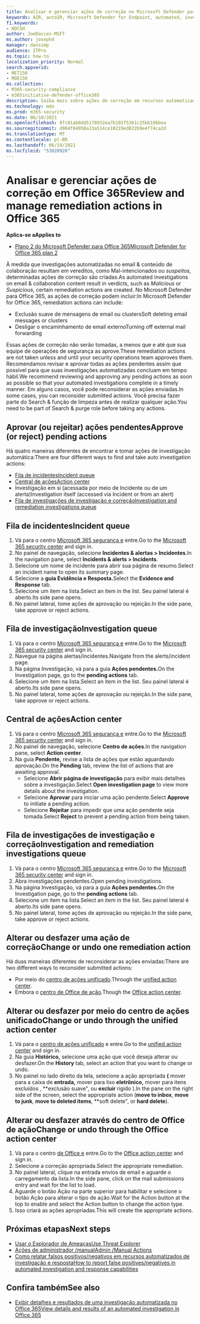 ```yaml
---
title: Analisar e gerenciar ações de correção no Microsoft Defender para Office 365
keywords: AIR, autoIR, Microsoft Defender for Endpoint, automated, investigation, response, remediation, threats, advanced, threat, protection
f1.keywords:
- NOCSH
author: JoeDavies-MSFT
ms.author: josephd
manager: dansimp
audience: ITPro
ms.topic: how-to
localization_priority: Normal
search.appverid:
- MET150
- MOE150
ms.collection:
- M365-security-compliance
- m365initiative-defender-office365
description: Saiba mais sobre ações de correção em recursos automatizados de investigação e resposta no Microsoft Defender para Office 365 Plano 2.
ms.technology: mdo
ms.prod: m365-security
ms.date: 06/10/2021
ms.openlocfilehash: 8fc01ab0dd5178032ea7b101f5361c25bb10bbea
ms.sourcegitcommit: d904f04958a13a514ce10219ed822b9e4f74ca2d
ms.translationtype: MT
ms.contentlocale: pt-BR
ms.lasthandoff: 06/19/2021
ms.locfileid: "53028926"
---
```

# <a name="review-and-manage-remediation-actions-in-office-365"></a><span data-ttu-id="ae37e-104">Analisar e gerenciar ações de correção em Office 365</span><span class="sxs-lookup"><span data-stu-id="ae37e-104">Review and manage remediation actions in Office 365</span></span>

<span data-ttu-id="ae37e-105">**Aplica-se a**</span><span class="sxs-lookup"><span data-stu-id="ae37e-105">**Applies to**</span></span>
- [<span data-ttu-id="ae37e-106">Plano 2 do Microsoft Defender para Office 365</span><span class="sxs-lookup"><span data-stu-id="ae37e-106">Microsoft Defender for Office 365 plan 2</span></span>](defender-for-office-365.md)

<span data-ttu-id="ae37e-107">À medida que investigações automatizadas no email & conteúdo  de colaboração resultam em vereditos, como Mal-intencionados ou *suspeitos,* determinadas ações de correção são criadas.</span><span class="sxs-lookup"><span data-stu-id="ae37e-107">As automated investigations on email & collaboration content result in verdicts, such as *Malicious* or *Suspicious*, certain remediation actions are created.</span></span> <span data-ttu-id="ae37e-108">No Microsoft Defender para Office 365, as ações de correção podem incluir:</span><span class="sxs-lookup"><span data-stu-id="ae37e-108">In Microsoft Defender for Office 365, remediation actions can include:</span></span>

- <span data-ttu-id="ae37e-109">Exclusão suave de mensagens de email ou clusters</span><span class="sxs-lookup"><span data-stu-id="ae37e-109">Soft deleting email messages or clusters</span></span>
- <span data-ttu-id="ae37e-110">Desligar o encaminhamento de email externo</span><span class="sxs-lookup"><span data-stu-id="ae37e-110">Turning off external mail forwarding</span></span>

<span data-ttu-id="ae37e-111">Essas ações de correção não serão tomadas, a menos que e até que sua equipe de operações de segurança as aprove.</span><span class="sxs-lookup"><span data-stu-id="ae37e-111">These remediation actions are not taken unless and until your security operations team approves them.</span></span> <span data-ttu-id="ae37e-112">Recomendamos revisar e aprovar todas as ações pendentes assim que possível para que suas investigações automatizadas concluam em tempo hábil.</span><span class="sxs-lookup"><span data-stu-id="ae37e-112">We recommend reviewing and approving any pending actions as soon as possible so that your automated investigations complete in a timely manner.</span></span> <span data-ttu-id="ae37e-113">Em alguns casos, você pode reconsiderar as ações enviadas.</span><span class="sxs-lookup"><span data-stu-id="ae37e-113">In some cases, you can reconsider submitted actions.</span></span>  <span data-ttu-id="ae37e-114">Você precisa fazer parte do Search & função de limpeza antes de realizar qualquer ação.</span><span class="sxs-lookup"><span data-stu-id="ae37e-114">You need to be part of Search & purge role before taking any actions.</span></span>


## <a name="approve-or-reject-pending-actions"></a><span data-ttu-id="ae37e-115">Aprovar (ou rejeitar) ações pendentes</span><span class="sxs-lookup"><span data-stu-id="ae37e-115">Approve (or reject) pending actions</span></span>
<span data-ttu-id="ae37e-116">Há quatro maneiras diferentes de encontrar e tomar ações de investigação automática:</span><span class="sxs-lookup"><span data-stu-id="ae37e-116">There are four different ways to find and take auto investigation actions:</span></span>

- [<span data-ttu-id="ae37e-117">Fila de incidentes</span><span class="sxs-lookup"><span data-stu-id="ae37e-117">Incident queue</span></span>](https://security.microsoft.com/incidents)
- [<span data-ttu-id="ae37e-118">Central de ações</span><span class="sxs-lookup"><span data-stu-id="ae37e-118">Action center</span></span>](https://security.microsoft.com/action-center/pending)
- <span data-ttu-id="ae37e-119">Investigação em si (acessada por meio de Incidente ou de um alerta)</span><span class="sxs-lookup"><span data-stu-id="ae37e-119">Investigation itself (accessed via Incident or from an alert)</span></span>
- [<span data-ttu-id="ae37e-120">Fila de investigações de investigação e correção</span><span class="sxs-lookup"><span data-stu-id="ae37e-120">Investigation and remediation investigations queue</span></span>](https://security.microsoft.com/airinvestigation)

## <a name="incident-queue"></a><span data-ttu-id="ae37e-121">Fila de incidentes</span><span class="sxs-lookup"><span data-stu-id="ae37e-121">Incident queue</span></span>
1. <span data-ttu-id="ae37e-122">Vá para o centro [Microsoft 365 segurança e](https://security.microsoft.com) entre.</span><span class="sxs-lookup"><span data-stu-id="ae37e-122">Go to the [Microsoft 365 security center](https://security.microsoft.com) and sign in.</span></span>
2. <span data-ttu-id="ae37e-123">No painel de navegação, selecione **Incidentes & alertas > Incidentes**.</span><span class="sxs-lookup"><span data-stu-id="ae37e-123">In the navigation pane, select **Incidents & alerts > Incidents**.</span></span>
3. <span data-ttu-id="ae37e-124">Selecione um nome de incidente para abrir sua página de resumo.</span><span class="sxs-lookup"><span data-stu-id="ae37e-124">Select an incident name to open its summary page.</span></span>
4. <span data-ttu-id="ae37e-125">Selecione a **guia Evidência e Resposta.**</span><span class="sxs-lookup"><span data-stu-id="ae37e-125">Select the **Evidence and Response** tab.</span></span>
5. <span data-ttu-id="ae37e-126">Selecione um item na lista.</span><span class="sxs-lookup"><span data-stu-id="ae37e-126">Select an item in the list.</span></span> <span data-ttu-id="ae37e-127">Seu painel lateral é aberto.</span><span class="sxs-lookup"><span data-stu-id="ae37e-127">Its side pane opens.</span></span>
6. <span data-ttu-id="ae37e-128">No painel lateral, tome ações de aprovação ou rejeição.</span><span class="sxs-lookup"><span data-stu-id="ae37e-128">In the side pane, take approve or reject actions.</span></span>

## <a name="investigation-queue"></a><span data-ttu-id="ae37e-129">Fila de investigação</span><span class="sxs-lookup"><span data-stu-id="ae37e-129">Investigation queue</span></span> 
1. <span data-ttu-id="ae37e-130">Vá para o centro [Microsoft 365 segurança e](https://security.microsoft.com) entre.</span><span class="sxs-lookup"><span data-stu-id="ae37e-130">Go to the [Microsoft 365 security center](https://security.microsoft.com) and sign in.</span></span>
2. <span data-ttu-id="ae37e-131">Navegue na página alertas/incidentes.</span><span class="sxs-lookup"><span data-stu-id="ae37e-131">Navigate from the alerts/incident page.</span></span> 
3. <span data-ttu-id="ae37e-132">Na página Investigação, vá para a guia **Ações pendentes.**</span><span class="sxs-lookup"><span data-stu-id="ae37e-132">On the Investigation page, go to the **pending actions** tab.</span></span> 
4. <span data-ttu-id="ae37e-133">Selecione um item na lista.</span><span class="sxs-lookup"><span data-stu-id="ae37e-133">Select an item in the list.</span></span> <span data-ttu-id="ae37e-134">Seu painel lateral é aberto.</span><span class="sxs-lookup"><span data-stu-id="ae37e-134">Its side pane opens.</span></span>  
5. <span data-ttu-id="ae37e-135">No painel lateral, tome ações de aprovação ou rejeição.</span><span class="sxs-lookup"><span data-stu-id="ae37e-135">In the side pane, take approve or reject actions.</span></span>

## <a name="action-center"></a><span data-ttu-id="ae37e-136">Central de ações</span><span class="sxs-lookup"><span data-stu-id="ae37e-136">Action center</span></span>
1. <span data-ttu-id="ae37e-137">Vá para o centro [Microsoft 365 segurança e](https://security.microsoft.com) entre.</span><span class="sxs-lookup"><span data-stu-id="ae37e-137">Go to the [Microsoft 365 security center](https://security.microsoft.com) and sign in.</span></span>
2. <span data-ttu-id="ae37e-138">No painel de navegação, selecione **Centro de ações**.</span><span class="sxs-lookup"><span data-stu-id="ae37e-138">In the navigation pane, select **Action center**.</span></span>
3. <span data-ttu-id="ae37e-139">Na guia **Pendente,** revise a lista de ações que estão aguardando aprovação.</span><span class="sxs-lookup"><span data-stu-id="ae37e-139">On the **Pending** tab, review the list of actions that are awaiting approval.</span></span>
   - <span data-ttu-id="ae37e-140">Selecione **Abrir página de investigação** para exibir mais detalhes sobre a investigação.</span><span class="sxs-lookup"><span data-stu-id="ae37e-140">Select **Open investigation page** to view more details about the investigation.</span></span>
   - <span data-ttu-id="ae37e-141">Selecione **Aprovar** para iniciar uma ação pendente.</span><span class="sxs-lookup"><span data-stu-id="ae37e-141">Select **Approve** to initiate a pending action.</span></span>
   - <span data-ttu-id="ae37e-142">Selecione **Rejeitar** para impedir que uma ação pendente seja tomada.</span><span class="sxs-lookup"><span data-stu-id="ae37e-142">Select **Reject** to prevent a pending action from being taken.</span></span>

## <a name="investigation-and-remediation-investigations-queue"></a><span data-ttu-id="ae37e-143">Fila de investigações de investigação e correção</span><span class="sxs-lookup"><span data-stu-id="ae37e-143">Investigation and remediation investigations queue</span></span>
1. <span data-ttu-id="ae37e-144">Vá para o centro [Microsoft 365 segurança e](https://security.microsoft.com) entre.</span><span class="sxs-lookup"><span data-stu-id="ae37e-144">Go to the [Microsoft 365 security center](https://security.microsoft.com) and sign in.</span></span>
2. <span data-ttu-id="ae37e-145">Abra investigações pendentes.</span><span class="sxs-lookup"><span data-stu-id="ae37e-145">Open pending investigations.</span></span> 
3. <span data-ttu-id="ae37e-146">Na página Investigação, vá para a guia **Ações pendentes.**</span><span class="sxs-lookup"><span data-stu-id="ae37e-146">On the Investigation page, go to the **pending actions** tab.</span></span>
4. <span data-ttu-id="ae37e-147">Selecione um item na lista.</span><span class="sxs-lookup"><span data-stu-id="ae37e-147">Select an item in the list.</span></span> <span data-ttu-id="ae37e-148">Seu painel lateral é aberto.</span><span class="sxs-lookup"><span data-stu-id="ae37e-148">Its side pane opens.</span></span>  
5. <span data-ttu-id="ae37e-149">No painel lateral, tome ações de aprovação ou rejeição.</span><span class="sxs-lookup"><span data-stu-id="ae37e-149">In the side pane, take approve or reject actions.</span></span>

## <a name="change-or-undo-one-remediation-action"></a><span data-ttu-id="ae37e-150">Alterar ou desfazer uma ação de correção</span><span class="sxs-lookup"><span data-stu-id="ae37e-150">Change or undo one remediation action</span></span>

<span data-ttu-id="ae37e-151">Há duas maneiras diferentes de reconsiderar as ações enviadas:</span><span class="sxs-lookup"><span data-stu-id="ae37e-151">There are two different ways to reconsider submitted actions:</span></span>
   - <span data-ttu-id="ae37e-152">Por meio do [centro de ações unificado](https://security.microsoft.com/action-center).</span><span class="sxs-lookup"><span data-stu-id="ae37e-152">Through the [unified action center](https://security.microsoft.com/action-center).</span></span>
   - <span data-ttu-id="ae37e-153">Embora o [centro de Office de ação](https://security.microsoft.com/threatincidents).</span><span class="sxs-lookup"><span data-stu-id="ae37e-153">Though the [Office action center](https://security.microsoft.com/threatincidents).</span></span>
   
## <a name="change-or-undo-through-the-unified-action-center"></a><span data-ttu-id="ae37e-154">Alterar ou desfazer por meio do centro de ações unificado</span><span class="sxs-lookup"><span data-stu-id="ae37e-154">Change or undo through the unified action center</span></span>
1. <span data-ttu-id="ae37e-155">Vá para o [centro de ações unificado](https://security.microsoft.com/action-center) e entre.</span><span class="sxs-lookup"><span data-stu-id="ae37e-155">Go to the [unified action center](https://security.microsoft.com/action-center) and sign in.</span></span>
2. <span data-ttu-id="ae37e-156">Na guia **Histórico,** selecione uma ação que você deseja alterar ou desfazer.</span><span class="sxs-lookup"><span data-stu-id="ae37e-156">On the **History** tab, select an action that you want to change or undo.</span></span>
3. <span data-ttu-id="ae37e-157">No painel no lado direito da tela, selecione a ação apropriada **(** mover para a caixa de **entrada,** mover para lixo **eletrônico,** mover para itens excluídos , \*\*exclusão suave", ou **excluir** rígido ).</span><span class="sxs-lookup"><span data-stu-id="ae37e-157">In the pane on the right side of the screen, select the appropriate action (**move to inbox**, **move to junk**, **move to deleted items**, \*\*soft delete", or **hard delete**).</span></span>

 ## <a name="change-or-undo-through-the-office-action-center"></a><span data-ttu-id="ae37e-158">Alterar ou desfazer através do centro de Office de ação</span><span class="sxs-lookup"><span data-stu-id="ae37e-158">Change or undo through the Office action center</span></span> 
1. <span data-ttu-id="ae37e-159">Vá para o centro [de Office e](https://security.microsoft.com/threatincidents) entre.</span><span class="sxs-lookup"><span data-stu-id="ae37e-159">Go to the [Office action center](https://security.microsoft.com/threatincidents) and sign in.</span></span>
2. <span data-ttu-id="ae37e-160">Selecione a correção apropriada.</span><span class="sxs-lookup"><span data-stu-id="ae37e-160">Select the appropriate remediation.</span></span>
3. <span data-ttu-id="ae37e-161">No painel lateral, clique na entrada envios de email e aguarde o carregamento da lista.</span><span class="sxs-lookup"><span data-stu-id="ae37e-161">In the side pane, click on the mail submissions entry and wait for the list to load.</span></span> 
4. <span data-ttu-id="ae37e-162">Aguarde o botão Ação na parte superior para habilitar e selecione o botão Ação para alterar o tipo de ação.</span><span class="sxs-lookup"><span data-stu-id="ae37e-162">Wait for the Action button at the top to enable and select the Action button to change the action type.</span></span> 
5. <span data-ttu-id="ae37e-163">Isso criará as ações apropriadas.</span><span class="sxs-lookup"><span data-stu-id="ae37e-163">This will create the appropriate actions.</span></span>

## <a name="next-steps"></a><span data-ttu-id="ae37e-164">Próximas etapas</span><span class="sxs-lookup"><span data-stu-id="ae37e-164">Next steps</span></span>

- [<span data-ttu-id="ae37e-165">Usar o Explorador de Ameaças</span><span class="sxs-lookup"><span data-stu-id="ae37e-165">Use Threat Explorer</span></span>](threat-explorer.md) 
- [<span data-ttu-id="ae37e-166">Ações de administrador /manual</span><span class="sxs-lookup"><span data-stu-id="ae37e-166">Admin /Manual Actions</span></span>](remediate-malicious-email-delivered-office-365.md)
- [<span data-ttu-id="ae37e-167">Como relatar falsos positivos/negativos em recursos automatizados de investigação e resposta</span><span class="sxs-lookup"><span data-stu-id="ae37e-167">How to report false positives/negatives in automated investigation and response capabilities</span></span>](air-report-false-positives-negatives.md)

## <a name="see-also"></a><span data-ttu-id="ae37e-168">Confira também</span><span class="sxs-lookup"><span data-stu-id="ae37e-168">See also</span></span>

- [<span data-ttu-id="ae37e-169">Exibir detalhes e resultados de uma investigação automatizada no Office 365</span><span class="sxs-lookup"><span data-stu-id="ae37e-169">View details and results of an automated investigation in Office 365</span></span>](air-view-investigation-results.md)
